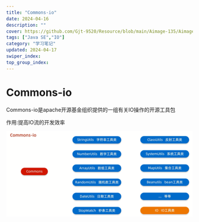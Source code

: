 ```yaml
---
title: "Commons-io"
date: 2024-04-16
description: ""
cover: https://github.com/Gjt-9520/Resource/blob/main/Aimage-135/Aimage125.jpg?raw=true
tags: ["Java SE","IO"]
category: "学习笔记"
updated: 2024-04-17
swiper_index: 
top_group_index: 
---
```


# Commons-io

Commons-io是apache开源基金组织提供的一组有关IO操作的开源工具包

作用:提高IO流的开发效率

![Commons-io](../images/Commons-io.png)

